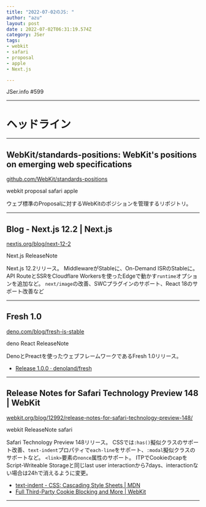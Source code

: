 ```yaml
---
title: "2022-07-02のJS: "
author: "azu"
layout: post
date : 2022-07-02T06:31:19.574Z
category: JSer
tags:
- webkit
- safari
- proposal
- apple
- Next.js

---
```


JSer.info #599

----

<h1 class="site-genre">ヘッドライン</h1>

----

## WebKit/standards-positions: WebKit&#039;s positions on emerging web specifications
[github.com/WebKit/standards-positions](https://github.com/WebKit/standards-positions "WebKit/standards-positions: WebKit&#039;s positions on emerging web specifications")
<p class="jser-tags jser-tag-icon"><span class="jser-tag">webkit</span> <span class="jser-tag">proposal</span> <span class="jser-tag">safari</span> <span class="jser-tag">apple</span></p>

ウェブ標準のProposalに対するWebKitのポジションを管理するリポジトリ。


----

## Blog - Next.js 12.2 | Next.js
[nextjs.org/blog/next-12-2](https://nextjs.org/blog/next-12-2 "Blog - Next.js 12.2 | Next.js")
<p class="jser-tags jser-tag-icon"><span class="jser-tag">Next.js</span> <span class="jser-tag">ReleaseNote</span></p>

Next.js 12.2リリース。
MiddlewareがStableに、On-Demand ISRのStableに。
API RouteとSSRをCloudflare Workersを使ったEdgeで動かす`runtime`オプションを追加など。
`next/image`の改善、SWCプラグインのサポート、React 18のサポート改善など


----

## Fresh 1.0
[deno.com/blog/fresh-is-stable](https://deno.com/blog/fresh-is-stable "Fresh 1.0")
<p class="jser-tags jser-tag-icon"><span class="jser-tag">deno</span> <span class="jser-tag">React</span> <span class="jser-tag">ReleaseNote</span></p>

DenoとPreactを使ったウェブフレームワークであるFresh 1.0リリース。

- [Release 1.0.0 · denoland/fresh](https://github.com/denoland/fresh/releases/tag/1.0.0 "Release 1.0.0 · denoland/fresh")

----

## Release Notes for Safari Technology Preview 148 | WebKit
[webkit.org/blog/12992/release-notes-for-safari-technology-preview-148/](https://webkit.org/blog/12992/release-notes-for-safari-technology-preview-148/ "Release Notes for Safari Technology Preview 148 | WebKit")
<p class="jser-tags jser-tag-icon"><span class="jser-tag">webkit</span> <span class="jser-tag">ReleaseNote</span> <span class="jser-tag">safari</span></p>

Safari Technology Preview 148リリース。
CSSでは`:has()`擬似クラスのサポート改善、`text-indent`プロパティで`each-line`をサポート、`:modal`擬似クラスのサポートなど。
`<link>`要素の`nonce`属性のサポート。
ITPでCookieのcapをScript-Writeable Storageと同じlast user interactionから7days、interactionない場合は24hで消えるように変更。

- [text-indent - CSS: Cascading Style Sheets | MDN](https://developer.mozilla.org/en-US/docs/Web/CSS/text-indent "text-indent - CSS: Cascading Style Sheets | MDN")
- [Full Third-Party Cookie Blocking and More | WebKit](https://webkit.org/blog/10218/full-third-party-cookie-blocking-and-more/ "Full Third-Party Cookie Blocking and More | WebKit")

----
